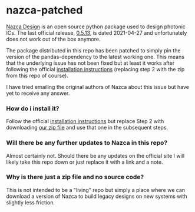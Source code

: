 # nazca-patched
[Nazca Design](https://nazca-design.org/) is an open source python package used to design photonic ICs. The last official release, [0.5.13](https://nazca-design.org/download/), is dated 2021-04-27 and unfortunately does not work out of the box anymore.

The package distributed in this repo has been patched to simply pin the version of the pandas-dependency to the latest working one. This means that the underlying issue has not been fixed but at least it works after following the official [installation instructions](https://nazca-design.org/installation/) (replacing step 2 with the zip from this repo of course).

I have tried emailing the original authors of Nazca about this issue but have yet to receive any answer.

### How do i install it?
Follow the official [installation instructions](https://nazca-design.org/installation/) but replace Step 2 with downloading [our zip file](https://github.com/UiT-Photonics/nazca-patched/raw/main/nazca-0.5.14.zip) and use that one in the subsequent steps.

### Will there be any further updates to Nazca in this repo?
Almost certainly not. Should there be any updates on the official site I will likely take this repo down or just replace it with a link and a note.

### Why is there just a zip file and no source code?
This is not intended to be a "living" repo but simply a place where we can download a version of Nazca to build legacy designs on new systems with slightly less friction.

